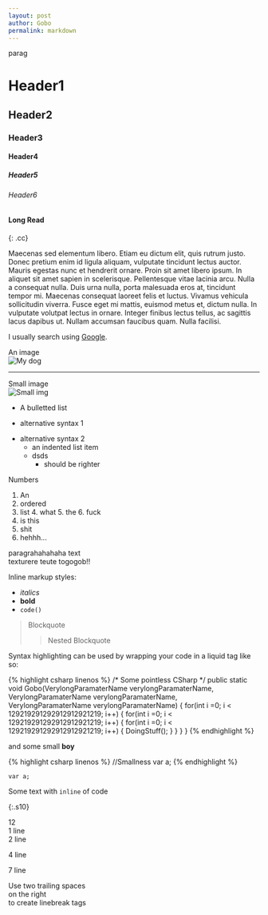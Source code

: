 ```yaml
---
layout: post
author: Gobo
permalink: markdown
---
```

parag

# Header1
## Header2
### Header3
#### Header4
##### Header5
###### Header6

#### Long Read
{: .cc}

Maecenas sed elementum libero. Etiam eu dictum elit, quis rutrum justo. Donec pretium enim id ligula aliquam, vulputate tincidunt lectus auctor. Mauris egestas nunc et hendrerit ornare. Proin sit amet libero ipsum. In aliquet sit amet sapien in scelerisque. Pellentesque vitae lacinia arcu. Nulla a consequat nulla. Duis urna nulla, porta malesuada eros at, tincidunt tempor mi. Maecenas consequat laoreet felis et luctus. Vivamus vehicula sollicitudin viverra. Fusce eget mi mattis, euismod metus et, dictum nulla. In vulputate volutpat lectus in ornare. Integer finibus lectus tellus, ac sagittis lacus dapibus ut. Nullam accumsan faucibus quam. Nulla facilisi.

I usually search using [Google](https://www.google.com "Google").

An image  
![My dog](https://imgix.bustle.com/uploads/image/2020/6/25/c40f4f62-beba-4999-89bc-4e5db415f746-nyjh7yva73721.jpg?w=2000&h=640&fit=crop&crop=faces&auto=format%2Ccompress)  

****

Small image  
![Small img](https://pbs.twimg.com/profile_images/657764538427789312/0RTxgLUw_400x400.jpg)

[//]: # ({: .cc})
* A bulletted list
- alternative syntax 1
+ alternative syntax 2
  - an indented list item
  - dsds
    - should be righter

Numbers

1. An
2. ordered
3. list
   4. what
   5. the
   6. fuck
7. is this
8. shit
9. hehhh...

paragrahahahaha text  
texturere teute togogob!!

Inline markup styles: 

- _italics_
- **bold**
- `code()` 
 
> Blockquote
>> Nested Blockquote 
 
Syntax highlighting can be used by wrapping your code in a liquid tag like so:

{% highlight csharp linenos %}
/* Some pointless CSharp */
public static void Gobo(VerylongParamaterName verylongParamaterName, VerylongParamaterName verylongParamaterName, VerylongParamaterName verylongParamaterName)
{ 
    for(int i =0; i < 129219291292912912921219; i++)
    {
        for(int i =0; i < 129219291292912912921219; i++)
        {
            for(int i =0; i < 129219291292912912921219; i++)
            {
              DoingStuff();
            }
        }
    }
}
{% endhighlight %}

and some small **boy**

{% highlight csharp linenos %}
//Smallness
var a;
{% endhighlight %}

`var a;`

Some text with `inline` of code  

<p></p>{:.s10}

12  
1 line  
2 line  
  
4 line  
  
  
7 line
 
Use two trailing spaces  
on the right  
to create linebreak tags